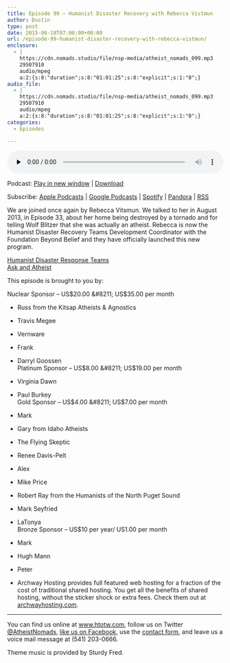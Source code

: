 ```yaml
---
title: Episode 99 – Humanist Disaster Recovery with Rebecca Vistmun
author: Dustin
type: post
date: 2015-06-18T07:00:00+00:00
url: /episode-99-humanist-disaster-recovery-with-rebecca-vistmun/
enclosure:
  - |
    https://cdn.nomads.studio/file/nsp-media/atheist_nomads_099.mp3
    29507910
    audio/mpeg
    a:2:{s:8:"duration";s:8:"01:01:25";s:8:"explicit";s:1:"0";}
audio_file:
  - |
    https://cdn.nomads.studio/file/nsp-media/atheist_nomads_099.mp3
    29507910
    audio/mpeg
    a:2:{s:8:"duration";s:8:"01:01:25";s:8:"explicit";s:1:"0";}
categories:
  - Episodes

---
```

<div itemscope itemtype="http://schema.org/AudioObject">
  <meta itemprop="name" content="Episode 99 &#8211; Humanist Disaster Recovery with Rebecca Vistmun" />
  
  <meta itemprop="uploadDate" content="2015-06-18T01:00:00-06:00" />
  
  <meta itemprop="encodingFormat" content="audio/mpeg" />
  
  <meta itemprop="duration" content="PT1H01M25S" />
  
  <meta itemprop="description" content="We are joined once again by Rebecca Vitsmun. We talked to her in August 2013, in Episode 33, about her home being destroyed by a tornado and for telling Wolf Blitzer that she was actually an atheist. Rebecca is now the Humanist Disaster Recovery Team..." />
  
  <meta itemprop="contentUrl" content="https://dts.podtrac.com/redirect.mp3/cdn.nomads.studio/file/nsp-media/atheist_nomads_099.mp3" />
  
  <meta itemprop="contentSize" content="28.1" />
  </p> 
  
  <div class="powerpress_player" id="powerpress_player_8355">
    <audio class="wp-audio-shortcode" id="audio-5138-99" preload="none" style="width: 100%;" controls="controls"><source type="audio/mpeg" src="https://dts.podtrac.com/redirect.mp3/cdn.nomads.studio/file/nsp-media/atheist_nomads_099.mp3?_=99" /><a href="https://dts.podtrac.com/redirect.mp3/cdn.nomads.studio/file/nsp-media/atheist_nomads_099.mp3">https://dts.podtrac.com/redirect.mp3/cdn.nomads.studio/file/nsp-media/atheist_nomads_099.mp3</a></audio>
  </div>
</div>

<p class="powerpress_links powerpress_links_mp3">
  Podcast: <a href="https://dts.podtrac.com/redirect.mp3/cdn.nomads.studio/file/nsp-media/atheist_nomads_099.mp3" class="powerpress_link_pinw" target="_blank" title="Play in new window" onclick="return powerpress_pinw('https://htotw.com/?powerpress_pinw=5138-podcast');" rel="nofollow">Play in new window</a> | <a href="https://dts.podtrac.com/redirect.mp3/cdn.nomads.studio/file/nsp-media/atheist_nomads_099.mp3" class="powerpress_link_d" title="Download" rel="nofollow" download="atheist_nomads_099.mp3">Download</a>
</p>

<p class="powerpress_links powerpress_subscribe_links">
  Subscribe: <a href="https://podcasts.apple.com/us/podcast/humanists-take-on-the-world/id530050098?mt=2&ls=1" class="powerpress_link_subscribe powerpress_link_subscribe_itunes" target="_blank" title="Subscribe on Apple Podcasts" rel="nofollow">Apple Podcasts</a> | <a href="https://www.google.com/podcasts?feed=aHR0cDovL2F0aGVpc3Rub21hZHMubGlic3luLmNvbS9yc3M%3D" class="powerpress_link_subscribe powerpress_link_subscribe_googleplay" target="_blank" title="Subscribe on Google Podcasts" rel="nofollow">Google Podcasts</a> | <a href="https://open.spotify.com/show/3LzK2xZGike6Tc1GEMtMbr?si=LieN9SNuTpq96smuaUsH8A" class="powerpress_link_subscribe powerpress_link_subscribe_spotify" target="_blank" title="Subscribe on Spotify" rel="nofollow">Spotify</a> | <a href="https://www.pandora.com/podcast/atheist-nomads/PC:10122?corr=62071012&part=ug" class="powerpress_link_subscribe powerpress_link_subscribe_pandora" target="_blank" title="Subscribe on Pandora" rel="nofollow">Pandora</a> | <a href="https://htotw.com/feed/podcast/" class="powerpress_link_subscribe powerpress_link_subscribe_rss" target="_blank" title="Subscribe via RSS" rel="nofollow">RSS</a>
</p>

We are joined once again by Rebecca Vitsmun. We talked to her in August 2013, in Episode 33, about her home being destroyed by a tornado and for telling Wolf Blitzer that she was actually an atheist. Rebecca is now the Humanist Disaster Recovery Teams Development Coordinator with the Foundation Beyond Belief and they have officially launched this new program.

<a href="https://foundationbeyondbelief.org/hdrteams" target="_blank" rel="noopener">Humanist Disaster Response Teams</a>  
<a href="http://askanatheist.tv" target="_blank" rel="noopener">Ask and Atheist</a>

This episode is brought to you by:

Nuclear Sponsor &#8211; US$20.00 &#8211; US$35.00 per month  
* Russ from the Kitsap Atheists & Agnostics  
* Travis Megee  
* Vernware  
* Frank  
* Darryl Goossen  
Platinum Sponsor &#8211; US$8.00 &#8211; US$19.00 per month  
* Virginia Dawn  
* Paul Burkey  
Gold Sponsor &#8211; US$4.00 &#8211; US$7.00 per month  
* Mark  
* Gary from Idaho Atheists  
* The Flying Skeptic  
* Renee Davis-Pelt  
* Alex  
* Mike Price  
* Robert Ray from the Humanists of the North Puget Sound  
* Mark Seyfried  
* LaTonya  
Bronze Sponsor &#8211; US$10 per year/ US1.00 per month  
* Mark  
* Hugh Mann  
* Peter

* Archway Hosting provides full featured web hosting for a fraction of the cost of traditional shared hosting. You get all the benefits of shared hosting, without the sticker shock or extra fees. Check them out at <a href="http://archwayhosting.com/" target="_blank" rel="noopener">archwayhosting.com</a>.

<hr width="500" />

You can find us online at <a href="https://www.htotw.com/" target="_blank" rel="noopener">www.htotw.com</a>, follow us on Twitter <a href="https://twitter.com/AtheistNomads" target="_blank" rel="noopener">@AtheistNomads</a>, <a href="https://htotw.com/facebook" target="_blank" rel="noopener">like us on Facebook</a>, use the [contact form](https://htotw.com/contact), and leave us a voice mail message at (541) 203-0666.

Theme music is provided by Sturdy Fred.